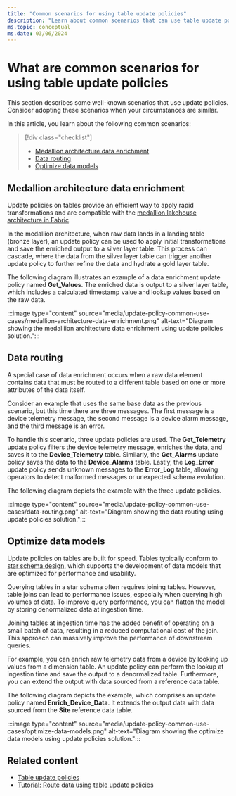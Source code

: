 ```yaml
---
title: "Common scenarios for using table update policies"
description: "Learn about common scenarios that can use table update policies to perform complex transformations and save the results to destination tables."
ms.topic: conceptual
ms.date: 03/06/2024
---
```

# What are common scenarios for using table update policies

This section describes some well-known scenarios that use update policies. Consider adopting these scenarios when your circumstances are similar.

In this article, you learn about the following common scenarios:

> [!div class="checklist"]
>
> * [Medallion architecture data enrichment](#medallion-architecture-data-enrichment)
> * [Data routing](#data-routing)
> * [Optimize data models](#optimize-data-models)

## Medallion architecture data enrichment

Update policies on tables provide an efficient way to apply rapid transformations and are compatible with the [medallion lakehouse architecture in Fabric](/fabric/onelake/onelake-medallion-lakehouse-architecture).

In the medallion architecture, when raw data lands in a landing table (bronze layer), an update policy can be used to apply initial transformations and save the enriched output to a silver layer table. This process can cascade, where the data from the silver layer table can trigger another update policy to further refine the data and hydrate a gold layer table.

The following diagram illustrates an example of a data enrichment update policy named **Get_Values**. The enriched data is output to a silver layer table, which includes a calculated timestamp value and lookup values based on the raw data.

:::image type="content" source="media/update-policy-common-use-cases/medallion-architecture-data-enrichment.png" alt-text="Diagram showing the medalliion architecture data enrichment  using update policies solution.":::

## Data routing

A special case of data enrichment occurs when a raw data element contains data that must be routed to a different table based on one or more attributes of the data itself.

Consider an example that uses the same base data as the previous scenario, but this time there are three messages. The first message is a device telemetry message, the second message is a device alarm message, and the third message is an error.

To handle this scenario, three update policies are used. The **Get_Telemetry** update policy filters the device telemetry message, enriches the data, and saves it to the **Device_Telemetry** table. Similarly, the **Get_Alarms** update policy saves the data to the **Device_Alarms** table. Lastly, the **Log_Error** update policy sends unknown messages to the **Error_Log** table, allowing operators to detect malformed messages or unexpected schema evolution.

The following diagram depicts the example with the three update policies.

:::image type="content" source="media/update-policy-common-use-cases/data-routing.png" alt-text="Diagram showing the data routing  using update policies solution.":::

## Optimize data models

Update policies on tables are built for speed. Tables typically conform to [star schema design](/power-bi/guidance/star-schema), which supports the development of data models that are optimized for performance and usability.

Querying tables in a star schema often requires joining tables. However, table joins can lead to performance issues, especially when querying high volumes of data. To improve query performance, you can flatten the model by storing denormalized data at ingestion time.

Joining tables at ingestion time has the added benefit of operating on a small batch of data, resulting in a reduced computational cost of the join. This approach can massively improve the performance of downstream queries.

For example, you can enrich raw telemetry data from a device by looking up values from a dimension table. An update policy can perform the lookup at ingestion time and save the output to a denormalized table. Furthermore, you can extend the output with data sourced from a reference data table.

The following diagram depicts the example, which comprises an update policy named **Enrich_Device_Data**. It extends the output data with data sourced from the **Site** reference data table.

:::image type="content" source="media/update-policy-common-use-cases/optimize-data-models.png" alt-text="Diagram showing the optimize data models using update policies solution.":::

## Related content

* [Table update policies](update-policy.md)
* [Tutorial: Route data using table update policies](update-policy-tutorial.md)
